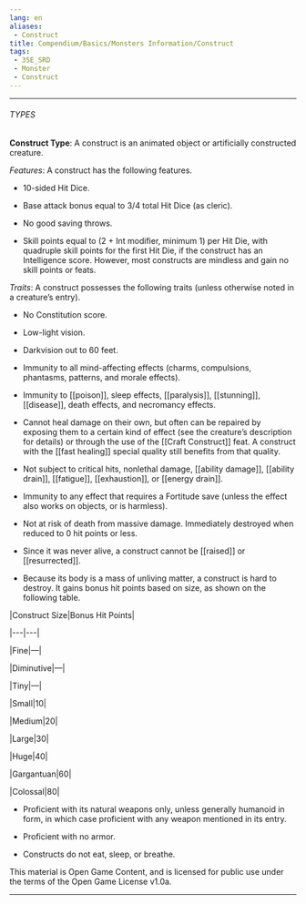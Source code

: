 ```yaml
---
lang: en
aliases:
 - Construct
title: Compendium/Basics/Monsters Information/Construct
tags: 
 - 35E_SRD
 - Monster
 - Construct
---
```




---



###### TYPES



**Construct Type**: A construct is an animated object or artificially constructed creature.



_Features_: A construct has the following features.



- 10-sided Hit Dice.

    

- Base attack bonus equal to 3/4 total Hit Dice (as cleric).

    

- No good saving throws.

    

- Skill points equal to (2 + Int modifier, minimum 1) per Hit Die, with quadruple skill points for the first Hit Die, if the construct has an Intelligence score. However, most constructs are mindless and gain no skill points or feats.

    



_Traits_: A construct possesses the following traits (unless otherwise noted in a creature’s entry).



- No Constitution score.

    

- Low-light vision.

    

- Darkvision out to 60 feet.

    

- Immunity to all mind-affecting effects (charms, compulsions, phantasms, patterns, and morale effects).

    

- Immunity to [[poison]], sleep effects, [[paralysis]], [[stunning]], [[disease]], death effects, and necromancy effects.

    

- Cannot heal damage on their own, but often can be repaired by exposing them to a certain kind of effect (see the creature’s description for details) or through the use of the [[Craft Construct]] feat. A construct with the [[fast healing]] special quality still benefits from that quality.

    

- Not subject to critical hits, nonlethal damage, [[ability damage]], [[ability drain]], [[fatigue]], [[exhaustion]], or [[energy drain]].

    

- Immunity to any effect that requires a Fortitude save (unless the effect also works on objects, or is harmless).

    

- Not at risk of death from massive damage. Immediately destroyed when reduced to 0 hit points or less.

    

- Since it was never alive, a construct cannot be [[raised]] or [[resurrected]].

    

- Because its body is a mass of unliving matter, a construct is hard to destroy. It gains bonus hit points based on size, as shown on the following table.

    



|Construct Size|Bonus Hit Points|

|---|---|

|Fine|—|

|Diminutive|—|

|Tiny|—|

|Small|10|

|Medium|20|

|Large|30|

|Huge|40|

|Gargantuan|60|

|Colossal|80|



- Proficient with its natural weapons only, unless generally humanoid in form, in which case proficient with any weapon mentioned in its entry.

    

- Proficient with no armor.

    

- Constructs do not eat, sleep, or breathe.

    



  

This material is Open Game Content, and is licensed for public use under the terms of the Open Game License v1.0a.

---
